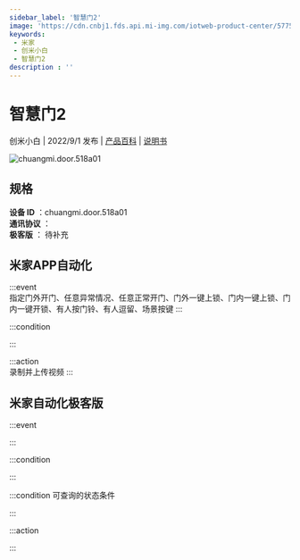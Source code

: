 ```yaml
---
sidebar_label: '智慧门2'
image: 'https://cdn.cnbj1.fds.api.mi-img.com/iotweb-product-center/5775c30f534cb5ac1a6f74fd9e796f9a_1659431497747.png?GalaxyAccessKeyId=AKVGLQWBOVIRQ3XLEW&Expires=9223372036854775807&Signature=cHWyek0CMlQ9sxbY42VCGI4COOQ='
keywords: 
 - 米家
 - 创米小白
 - 智慧门2
description : ''
---
```

# 智慧门2

创米小白 | 2022/9/1 发布 | [产品百科](https://home.mi.com/webapp/content/baike/product/index.html?model=chuangmi.door.518a01/) | [说明书](https://home.mi.com/views/introduction.html?model=chuangmi.door.518a01&region=cn)

![chuangmi.door.518a01](https://cdn.cnbj1.fds.api.mi-img.com/iotweb-product-center/5775c30f534cb5ac1a6f74fd9e796f9a_1659431497747.png?GalaxyAccessKeyId=AKVGLQWBOVIRQ3XLEW&Expires=9223372036854775807&Signature=cHWyek0CMlQ9sxbY42VCGI4COOQ=)

## 规格  
> 
**设备 ID** ：chuangmi.door.518a01  
**通讯协议** ：  
**极客版**  ： 待补充 


## 米家APP自动化  

:::event  
指定门外开门、任意异常情况、任意正常开门、门外一键上锁、门内一键上锁、门内一键开锁、有人按门铃、有人逗留、场景按键
:::

:::condition  

:::

:::action   
录制并上传视频
:::

## 米家自动化极客版  

:::event  

:::

:::condition  

:::

:::condition 可查询的状态条件  

:::

:::action  

:::

        
